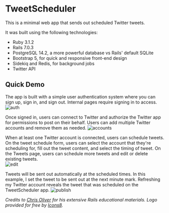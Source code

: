 # TweetScheduler
This is a minimal web app that sends out scheduled Twitter tweets.

It was built using the following technologies:
- Ruby 3.1.2
- Rails 7.0.3
- PostgreSQL 14.2, a more powerful database vs Rails' default SQLite
- Bootstrap 5, for quick and responsive front-end design
- Sidekiq and Redis, for background jobs
- Twitter API

## Quick Demo

The app is built with a simple user authentication system where you can sign up, sign in, and sign out. 
Internal pages require signing in to access.
![auth](https://github.com/quandollar/tweet_scheduler/blob/main/app/assets/images/auth.gif)

Once signed in, users can connect to Twitter and authorize the Twitter app for permissions to post on their behalf. 
Users can add multiple Twitter accounts and remove them as needed.
![accounts](https://github.com/quandollar/tweet_scheduler/blob/main/app/assets/images/connect.gif)

When at least one Twitter account is connected, users can schedule tweets. On the tweet schedule form, users can select
the account that they're scheduling for, fill out the tweet content, and select the timing of tweet. 
On the Tweets page, users can schedule more tweets and edit or delete existing tweets.  
![edit](https://github.com/quandollar/tweet_scheduler/blob/main/app/assets/images/edit.gif)

Tweets will be sent out automatically at the scheduled times. In this example, I set the tweet to be sent out at the next 
minute mark. Refreshing my Twitter account reveals the tweet that was scheduled on the TweetScheduler app.
![publish](https://github.com/quandollar/tweet_scheduler/blob/main/app/assets/images/publish.gif)

*Credits to [Chris Oliver](https://twitter.com/excid3) for his extensive Rails educational materials.*
*Logo provided for free by [Icons8](https://icons8.com/).*